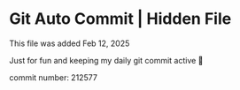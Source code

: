 # Git Auto Commit | Hidden File

This file was added Feb 12, 2025

Just for fun and keeping my daily git commit active 🤪

commit number: 212577

